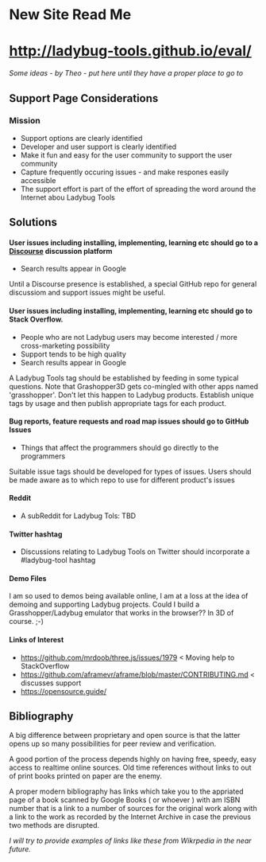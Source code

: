 
New Site Read Me
===

# http://ladybug-tools.github.io/eval/


_Some ideas - by Theo - put here until they have a proper place to go to_

## Support Page Considerations

### Mission

* Support options are clearly identified
* Developer and user support is clearly identified
* Make it fun and easy for the user community to support the user community
* Capture frequently occuring issues - and make respones easily accessible
* The support effort is part of the effort of spreading the word around the Internet abou Ladybug Tools

## Solutions

#### User issues including installing, implementing, learning etc should go to a [Discourse]( http://www.discourse.org/ ) discussion platform
* Search results appear in Google 

Until a Discourse presence is established, a special GitHub repo for general discussiom and support issues might be useful.

#### User issues including installing, implementing, learning etc should go to Stack Overflow. 
* People who are not Ladybug users may become interested / more cross-marketing possibility
* Support tends to be high quality
* Search results appear in Google 

A Ladybug Tools tag should be established by feeding in some typical questions. Note that Grashopper3D gets co-mingled with other apps named 'grasshopper'. Don't let this happen to Ladybug products. Establish unique tags by usage and then publish appropriate tags for each product. 

#### Bug reports, feature requests and road map issues should go to GitHub Issues
* Things that affect the programmers should go directly to the programmers

Suitable issue tags should be developed for types of issues. Users should be made aware as to which repo to use for different product's issues

#### Reddit

* A subReddit for Ladybug Tols: TBD


#### Twitter hashtag

* Discussions relating to Ladybug Tools on Twitter should incorporate a #ladybug-tool hashtag 

#### Demo Files

I am so used to demos being available online, I am at a loss at the idea of demoing and supporting Ladybug projects. Could I build a Grasshopper/Ladybug emulator that works in the browser?? In 3D of course. ;-)

#### Links of Interest

* https://github.com/mrdoob/three.js/issues/1979 < Moving help to StackOverflow
* https://github.com/aframevr/aframe/blob/master/CONTRIBUTING.md < discusses support
* https://opensource.guide/





## Bibliography

A big difference between proprietary and open source is that the latter opens up so many possibilities for peer review and verification.

A good portion of the process depends highly on having free, speedy, easy access to realtime online sources. Old time references without links to out of print books printed on paper are the enemy. 

A proper modern bibliography has links which take you to the appriated page of a book scanned by Google Books ( or whoever ) with am ISBN number that is a link to a number of sources for the original work along with a link to the work as recorded by the Internet Archive in case the previous two methods are disrupted.

_I will try to provide examples of links like these from Wikrpedia in the near future._
